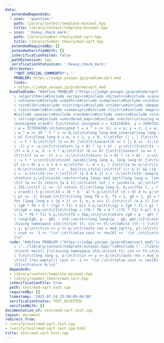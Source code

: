 ```yaml
---
data:
  _extendedDependsOn:
  - icon: ':question:'
    path: library/contest/template-minimal.hpp
    title: library/contest/template-minimal.hpp
  - icon: ':heavy_check_mark:'
    path: library/number-theory/mod-sqrt.hpp
    title: library/number-theory/mod-sqrt.hpp
  _extendedRequiredBy: []
  _extendedVerifiedWith: []
  _isVerificationFailed: false
  _pathExtension: cpp
  _verificationStatusIcon: ':heavy_check_mark:'
  attributes:
    '*NOT_SPECIAL_COMMENTS*': ''
    PROBLEM: https://judge.yosupo.jp/problem/sqrt_mod
    links:
    - https://judge.yosupo.jp/problem/sqrt_mod
  bundledCode: "#define PROBLEM \"https://judge.yosupo.jp/problem/sqrt_mod\"\n\n#include\
    \ <algorithm>\n#include <array>\n#include <bitset>\n#include <cassert>\n#include\
    \ <chrono>\n#include <cmath>\n#include <complex>\n#include <cstdio>\n#include\
    \ <cstdlib>\n#include <cstring>\n#include <ctime>\n#include <deque>\n#include\
    \ <iostream>\n#include <iomanip>\n#include <list>\n#include <map>\n#include <numeric>\n\
    #include <queue>\n#include <random>\n#include <set>\n#include <stack>\n#include\
    \ <string>\n#include <unordered_map>\n#include <vector>\n\nusing namespace std;\n\
    \nunsigned xrand() {\n\tstatic unsigned x = 314159265, y = 358979323, z = 846264338,\
    \ w = 327950288;\n\tunsigned t = x ^ x << 11; x = y; y = z; z = w; return w =\
    \ w ^ w >> 19 ^ t ^ t >> 8;\n}\n\nlong long mod_inverse(long long a, long long\
    \ m) {\n\tlong long b = m, x = 1, y = 0, t;\n\tfor (; ; ) {\n\t\tt = a / b, a\
    \ -= t * b;\n\t\tif (a == 0) {\n\t\t\tassert(b == 1 || b == -1);\n\t\t\tif ( b==\
    \ -1) y = -y;\n\t\t\treturn (y < 0) ? (y + m) : y;\n\t\t}\n\t\tx -= t * y;\n\t\
    \tt = b / a, b -= t * a;\n\t\tif (b == 0) {\n\t\t\tassert (a == 1 || a == -1);\n\
    \t\t\tif (a == -1) x = -x;\n\t\t\treturn (x < 0) ? (x + m) : x;\n\t\t}\n\t\ty\
    \ -= t * x;\n\t}\n}\n\nint jacobi(long long a, long long m) {\n\tint s = 1;\n\t\
    if (a < 0) a = a % m + m;\n\tfor (; m > 1; ) {\n\t\ta %= m;\n\t\tif (a == 0) return\
    \ 0;\n\t\tconst int r = __builtin_ctz(a);\n\t\tif ((r & 1) && ((m + 2) & 4)) s\
    \ = -s;\n\t\ta >>= r;\n\t\tif (a & m & 2) s = -s;\n\t\tstd::swap(a, m);\n\t}\n\
    \treturn s;\n}\n\nstd::vector<long long> mod_sqrt(long long a, long long p) {\n\
    \tif (p == 2) return {a & 1};\n\tconst int j = jacobi(a, p);\n\tif (j == 0) return\
    \ {0};\n\tif (j == -1) return {};\n\tlong long b, d;\n\tfor (; ; ) {\n\t\tb =\
    \ xrand() % p;\n\t\td = (b * b - a) % p;\n\t\tif (d < 0) d += p;\n\t\tif (jacobi(d,\
    \ p) == -1) break;\n\t}\n\tlong long f0 = b, f1 = 1, g0 = 1, g1 = 0, tmp;\n\t\
    for (long long e = (p + 1) >> 1; e; e >>= 1) {\n\t\tif (e & 1) {\n\t\t\ttmp =\
    \ (g0 * f0 + d * ((g1 * f1) % p)) % p;\n\t\t\tg1 = (g0 * f1 + g1 * f0) % p;\n\t\
    \t\tg0 = tmp;\n\t\t}\n\t\ttmp = (f0 * f0 + d * ((f1 * f1) % p)) % p;\n\t\tf1 =\
    \ (2 * f0 * f1) % p;\n\t\tf0 = tmp;\n\t}\n\treturn (g0 < p - g0) ? std::vector<long\
    \ long>{g0, p - g0} : std::vector<long long>{p - g0, g0};\n}\n\nint main() {\n\
    \tusing namespace std;\n\tint tt; cin >> tt;\n\twhile (tt--) {\n\t\tlong long\
    \ y, p;\n\t\tcin >> y >> p;\n\t\tauto res = mod_sqrt(y, p);\n\t\tif (res.empty())\
    \ cout << -1 << '\\n';\n\t\telse cout << res[0] << '\\n';\n\t}\n\treturn 0;\n\
    }\n"
  code: "#define PROBLEM \"https://judge.yosupo.jp/problem/sqrt_mod\"\n\n#include\
    \ \"../library/contest/template-minimal.hpp\"\n#include \"../library/number-theory/mod-sqrt.hpp\"\
    \n\nint main() {\n\tusing namespace std;\n\tint tt; cin >> tt;\n\twhile (tt--)\
    \ {\n\t\tlong long y, p;\n\t\tcin >> y >> p;\n\t\tauto res = mod_sqrt(y, p);\n\
    \t\tif (res.empty()) cout << -1 << '\\n';\n\t\telse cout << res[0] << '\\n';\n\
    \t}\n\treturn 0;\n}"
  dependsOn:
  - library/contest/template-minimal.hpp
  - library/number-theory/mod-sqrt.hpp
  isVerificationFile: true
  path: test/mod-sqrt.test.cpp
  requiredBy: []
  timestamp: '2021-07-24 23:00:09-04:00'
  verificationStatus: TEST_ACCEPTED
  verifiedWith: []
documentation_of: test/mod-sqrt.test.cpp
layout: document
redirect_from:
- /verify/test/mod-sqrt.test.cpp
- /verify/test/mod-sqrt.test.cpp.html
title: test/mod-sqrt.test.cpp
---
```

